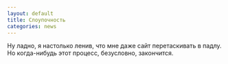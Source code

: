 ```yaml
---
layout: default
title: Слоупочность
categories: news
---
```

Ну ладно, я настолько ленив, что мне даже сайт перетаскивать в падлу. Но когда-нибудь этот процесс, безусловно, закончится.
